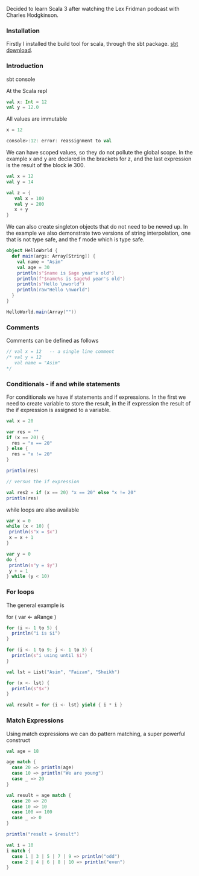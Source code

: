 Decided to learn Scala 3 after watching the Lex Fridman podcast with Charles
Hodgkinson.

### Installation

Firstly I installed the build tool for scala, through the sbt package. [sbt
download](https://www.scala-sbt.org/download.html).

### Introduction

sbt console

At the Scala repl 

```scala
val x: Int = 12
val y = 12.0
```

All values are immutable

```scala
x = 12

console>:12: error: reassignment to val
```

We can have scoped values, so they do not pollute the global scope. In the
example x and y are declared in the brackets for z, and the last expression is
the result of the block ie 300.

```scala
val x = 12
val y = 14

val z = {
   val x = 100
   val y = 200
   x + y
}
```
We can also create singleton objects that do not need to be newed up. In the
example we also demonstrate two versions of string interpolation, one that is
not type safe, and the f mode which is type safe.

```scala
object HelloWorld { 
  def main(args: Array[String]) {
    val name = "Asim"
    val age = 30
    println(s"$name is $age year's old")
    println(f"$name%s is $age%d year's old")
    println(s"Hello \nworld")
    println(raw"Hello \nworld")
  }
}

HelloWorld.main(Array(""))
```

### Comments 

Comments can be defined as follows
```scala
// val x = 12   -- a single line comment
/* val y = 12
   val name = "Asim"
*/
```

### Conditionals - if and while statements 
For conditionals we have if statements and if expressions. In the first we need
to create variable to store the result, in the if expression the result of the
if expression is assigned to a variable.

```scala
val x = 20

var res = ""
if (x == 20) {
  res = "x == 20"
} else {
  res = "x != 20"
}

println(res)

// versus the if expression

val res2 = if (x == 20) "x == 20" else "x != 20"
println(res)
```

while loops are also available 
```scala
var x = 0
while (x < 10) {
 println(s"x = $x")
 x = x + 1
}

var y = 0
do { 
 println(s"y = $y")
 y + = 1
} while (y < 10) 
```

### For loops 

The general example is 

 for ( var <- aRange ) 

```scala
for (i <- 1 to 5) {
  println("i is $i")
}

for (i <- 1 to 9; j <- 1 to 3) {
  println(s"i using until $i")
}

val lst = List("Asim", "Faizan", "Sheikh")

for (x <- lst) { 
  println(s"$x")
}

val result = for {i <- lst} yield { i * i }
```

### Match Expressions

Using match expressions we can do pattern matching, a super powerful construct

```scala
val age = 18 

age match { 
  case 20 => println(age)
  case 10 => println("We are young")
  case _ => 20
}

val result = age match {
  case 20 => 20
  case 10 => 10
  case 100 => 100
  case _ => 0
} 

println("result = $result")

val i = 10
i match {
  case 1 | 3 | 5 | 7 | 9 => println("odd")
  case 2 | 4 | 6 | 8 | 10 => println("even")
}
```

